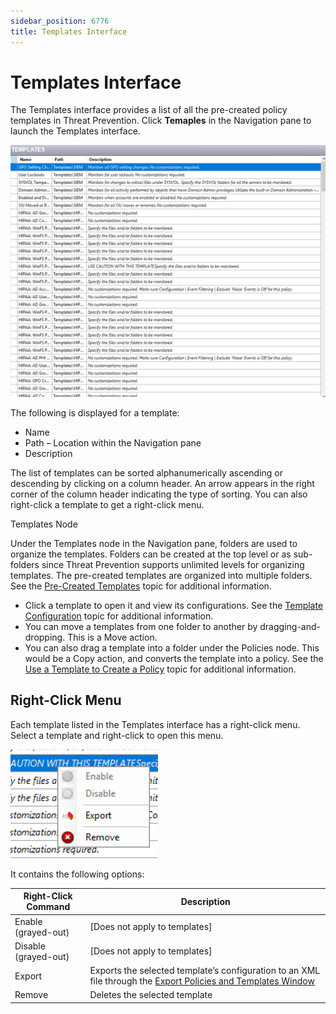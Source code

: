 ```yaml
---
sidebar_position: 6776
title: Templates Interface
---
```


# Templates Interface

The Templates interface provides a list of all the pre-created policy templates in Threat Prevention. Click **Temaples** in the Navigation pane to launch the Templates interface.

![Templates Interface](../../../../../../static/images/ThreatPrevention_7.5/Content/Resources/Images/ThreatPrevention/Templates/Templates.png "Templates Interface")

The following is displayed for a template:

* Name
* Path – Location within the Navigation pane
* Description

The list of templates can be sorted alphanumerically ascending or descending by clicking on a column header. An arrow appears in the right corner of the column header indicating the type of sorting. You can also right-click a template to get a right-click menu.

Templates Node

Under the Templates node in the Navigation pane, folders are used to organize the templates. Folders can be created at the top level or as sub-folders since Threat Prevention supports unlimited levels for organizing templates. The pre-created templates are organized into multiple folders. See the [Pre-Created Templates](Folder/Overview "Pre-Created Templates") topic for additional information.

* Click a template to open it and view its configurations. See the [Template Configuration](Configuration "Template Configuration") topic for additional information.
* You can move a templates from one folder to another by dragging-and-dropping. This is a Move action.
* You can also drag a template into a folder under the Policies node. This would be a Copy action, and converts the template into a policy. See the [Use a Template to Create a Policy](CreatePolicy "Use a Template to Create a Policy") topic for additional information.

## Right-Click Menu

Each template listed in the Templates interface has a right-click menu. Select a template and right-click to open this menu.

![Templates interface - Right-Click Menu](../../../../../../static/images/ThreatPrevention_7.5/Content/Resources/Images/ThreatPrevention/Templates/RightClickMenu.png "Templates interface - Right-Click Menu")

It contains the following options:

| Right-Click Command | Description |
| --- | --- |
| Enable (grayed-out) | [Does not apply to templates] |
| Disable (grayed-out) | [Does not apply to templates] |
| Export | Exports the selected template’s configuration to an XML file through the [Export Policies and Templates Window](../Policies/ExportPoliciesTemplates "Export Policies and Templates Window") |
| Remove | Deletes the selected template |
